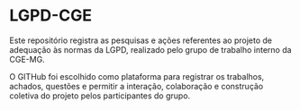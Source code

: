 # LGPD-CGE

Este repositório registra as pesquisas e ações referentes ao projeto de adequação às normas da LGPD, realizado pelo grupo de trabalho interno da CGE-MG.

O GITHub foi escolhido como plataforma para registrar os trabalhos, achados, questões e permitir a interação, colaboração e construção coletiva do projeto pelos participantes do grupo.
